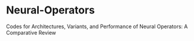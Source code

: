 # Neural-Operators
Codes for Architectures, Variants, and Performance of Neural Operators: A Comparative Review
